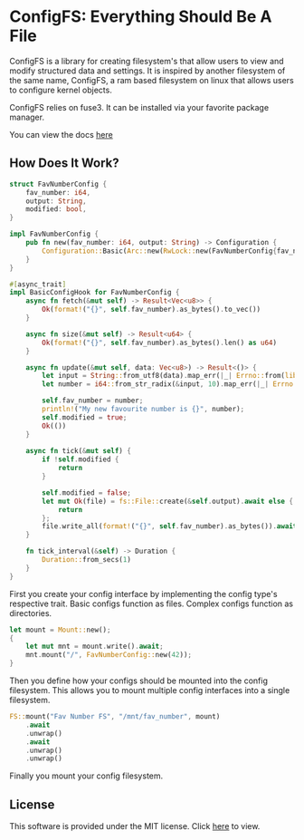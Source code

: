 # ConfigFS: Everything Should Be A File

ConfigFS is a library for creating filesystem's that allow users to view and modify structured data and settings. It is inspired by another filesystem of the same name, ConfigFS, a ram based filesystem on linux that allows users to configure kernel objects.

ConfigFS relies on fuse3. It can be installed via your favorite package manager.

You can view the docs [here](https://ellabellla.github.io/configfs/configfs/)

## How Does It Work?
```rust
struct FavNumberConfig {
    fav_number: i64,
    output: String,
    modified: bool,
}

impl FavNumberConfig {
    pub fn new(fav_number: i64, output: String) -> Configuration {
        Configuration::Basic(Arc::new(RwLock::new(FavNumberConfig{fav_number, output, modified: false})))
    }
}

#[async_trait]
impl BasicConfigHook for FavNumberConfig {
    async fn fetch(&mut self) -> Result<Vec<u8>> {
        Ok(format!("{}", self.fav_number).as_bytes().to_vec())
    }

    async fn size(&mut self) -> Result<u64> {
        Ok(format!("{}", self.fav_number).as_bytes().len() as u64)
    }

    async fn update(&mut self, data: Vec<u8>) -> Result<()> {
        let input = String::from_utf8(data).map_err(|_| Errno::from(libc::EIO))?;
        let number = i64::from_str_radix(&input, 10).map_err(|_| Errno::from(libc::EIO))?;

        self.fav_number = number;
        println!("My new favourite number is {}", number);
        self.modified = true;
        Ok(())
    }
    
    async fn tick(&mut self) {
        if !self.modified {
            return
        }

        self.modified = false;
        let mut Ok(file) = fs::File::create(&self.output).await else {
            return
        };
        file.write_all(format!("{}", self.fav_number).as_bytes()).await.ok();
    }

    fn tick_interval(&self) -> Duration {
        Duration::from_secs(1)
    }
}
```
First you create your config interface by implementing the config type's respective trait. Basic configs function as files. Complex configs function as directories.


```rust 
let mount = Mount::new();
{
    let mut mnt = mount.write().await;
    mnt.mount("/", FavNumberConfig::new(42));
}
```
Then you define how your configs should be mounted into the config filesystem. This allows you to mount multiple config interfaces into a single filesystem.


```rust
FS::mount("Fav Number FS", "/mnt/fav_number", mount)
    .await
    .unwrap()
    .await
    .unwrap()
    .unwrap()
```
Finally you mount your config filesystem.


## License
This software is provided under the MIT license. Click [here](./LICENSE) to view.

